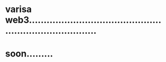 # varisa web3............................................................................
# soon.........
